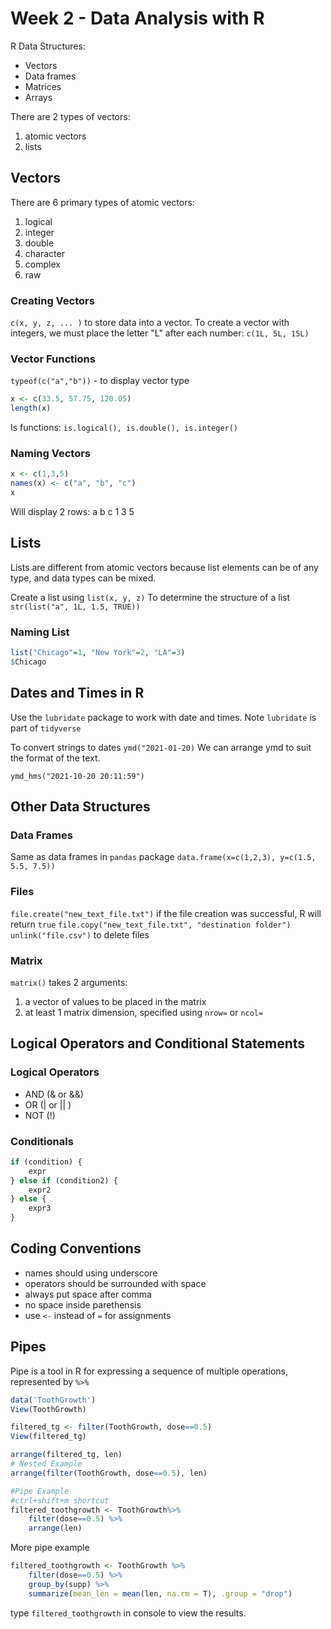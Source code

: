 # Week 2 - Data Analysis with R

R Data Structures:

-   Vectors
-   Data frames
-   Matrices
-   Arrays

There are 2 types of vectors:

1. atomic vectors
2. lists

## Vectors

There are 6 primary types of atomic vectors:

1. logical
2. integer
3. double
4. character
5. complex
6. raw

### Creating Vectors

`c(x, y, z, ... )` to store data into a vector.
To create a vector with integers, we must place the letter "L" after each number:
`c(1L, 5L, 15L)`

### Vector Functions

`typeof(c("a","b"))` - to display vector type

```R
x <- c(33.5, 57.75, 120.05)
length(x)
```

Is functions: `is.logical(), is.double(), is.integer()`

### Naming Vectors

```R
x <- c(1,3,5)
names(x) <- c("a", "b", "c")
x
```

Will display 2 rows:
a b c
1 3 5

## Lists

Lists are different from atomic vectors because list elements can be of any type, and data types can be mixed.

Create a list using `list(x, y, z)`
To determine the structure of a list `str(list("a", 1L, 1.5, TRUE))`

### Naming List

```R
list("Chicago"=1, "New York"=2, "LA"=3)
$Chicago
```

## Dates and Times in R

Use the `lubridate` package to work with date and times.
Note `lubridate` is part of `tidyverse`

To convert strings to dates `ymd("2021-01-20)`
We can arrange ymd to suit the format of the text.

`ymd_hms("2021-10-20 20:11:59")`

## Other Data Structures

### Data Frames

Same as data frames in `pandas` package
`data.frame(x=c(1,2,3), y=c(1.5, 5.5, 7.5))`

### Files

`file.create("new_text_file.txt")` if the file creation was successful, R will return `true`
`file.copy("new_text_file.txt", "destination folder")`
`unlink("file.csv")` to delete files

### Matrix

`matrix()` takes 2 arguments:

1. a vector of values to be placed in the matrix
2. at least 1 matrix dimension, specified using `nrow=` or `ncol=`

## Logical Operators and Conditional Statements

### Logical Operators

-   AND (& or &&)
-   OR (| or || )
-   NOT (!)

### Conditionals

```R
if (condition) {
    expr
} else if (condition2) {
    expr2
} else {
    expr3
}
```

## Coding Conventions

-   names should using underscore
-   operators should be surrounded with space
-   always put space after comma
-   no space inside parethensis
-   use `<-` instead of `=` for assignments

## Pipes

Pipe is a tool in R for expressing a sequence of multiple operations, represented by `%>%`

```R
data('ToothGrowth')
View(ToothGrowth)

filtered_tg <- filter(ToothGrowth, dose==0.5)
View(filtered_tg)

arrange(filtered_tg, len)
# Nested Example
arrange(filter(ToothGrowth, dose==0.5), len)

#Pipe Example
#ctrl+shift+m shortcut
filtered_toothgrowth <- ToothGrowth%>%
    filter(dose==0.5) %>%
    arrange(len)
```

More pipe example

```R
filtered_toothgrowth <- ToothGrowth %>%
    filter(dose==0.5) %>%
    group_by(supp) %>%
    summarize(mean_len = mean(len, na.rm = T), .group = "drop")
```

type `filtered_toothgrowth` in console to view the results.
